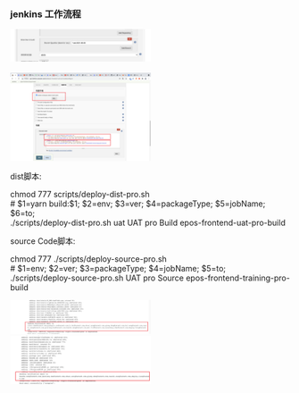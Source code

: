 
  <h3>jenkins 工作流程</h3>
  <p>
    <img style="width: 50%;" src="../../assets/img/branch-jenkins.png" alt=""><br>
    <br>
    <img style="width: 50%;" src="../../assets/img/shell-jenkins.png" alt="">
  </p>
  <p>dist脚本:</p>
  <p>
    chmod 777 scripts/deploy-dist-pro.sh<br>
    # $1=yarn build:$1; $2=env; $3=ver; $4=packageType; $5=jobName; $6=to;<br>
    ./scripts/deploy-dist-pro.sh uat UAT pro Build epos-frontend-uat-pro-build
  </p>
  <p>source Code脚本:</p>
  <p>
    chmod 777 ./scripts/deploy-source-pro.sh<br>
    # $1=env; $2=ver; $3=packageType; $4=jobName; $5=to;<br>
    ./scripts/deploy-source-pro.sh UAT pro Source epos-frontend-training-pro-build
  </p>

  <p>
    <img style="width: 50%;" src="../../assets/img/jenkins-dist-email.png" alt=""><br>
    <img style="width: 50%;" src="../../assets/img/jenkins-code.png" alt="">
  </p>
